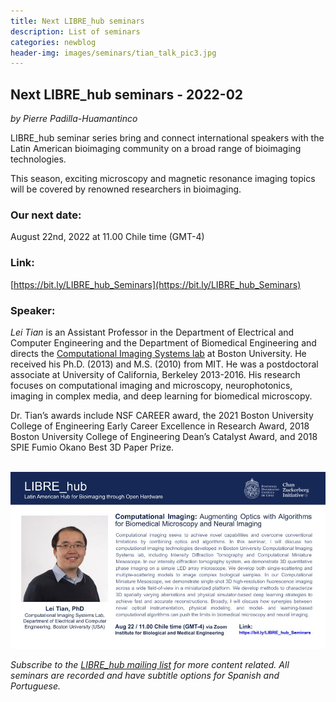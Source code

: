 ```yaml
---
title: Next LIBRE_hub seminars
description: List of seminars
categories: newblog
header-img: images/seminars/tian_talk_pic3.jpg
---
```


## Next LIBRE_hub seminars - 2022-02
*by Pierre Padilla-Huamantinco*

LIBRE_hub seminar series bring and connect international speakers with the Latin American bioimaging community on a broad range of bioimaging technologies.

This season, exciting microscopy and magnetic resonance imaging topics will be covered by renowned researchers in bioimaging.

### Our next date:
August 22nd, 2022 at 11.00 Chile time (GMT-4)

### Link:
[https://bit.ly/LIBRE_hub_Seminars](https://bit.ly/LIBRE_hub_Seminars)

### Speaker:
*Lei Tian* is an Assistant Professor in the Department of Electrical and Computer Engineering and the Department of Biomedical Engineering and directs the [Computational Imaging Systems lab](http://sites.bu.edu/tianlab/) at Boston University. He received his Ph.D. (2013) and M.S. (2010) from MIT. He was a postdoctoral associate at University of California, Berkeley 2013-2016. His research focuses on computational imaging and microscopy, neurophotonics, imaging in complex media, and deep learning for biomedical microscopy.

Dr. Tian’s awards include NSF CAREER award, the 2021 Boston University College of Engineering Early Career Excellence in Research Award, 2018 Boston University College of Engineering Dean’s Catalyst Award, and 2018 SPIE Fumio Okano Best 3D Paper Prize.

<br>

<img src="/images/seminars/tian_talk_pic2.jpg" alt="alt text" title="Tian Talk" />

<br>

*Subscribe to the [LIBRE_hub mailing list](https://mailchi.mp/2efa11be3d6b/libre_hub) for more content related. All seminars are recorded and have subtitle options for Spanish and Portuguese.*
